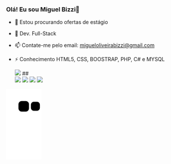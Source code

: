 ### Olá! Eu sou Miguel Bizzi👋



- 🔭 Estou procurando ofertas de estágio
- 🌠 Dev. Full-Stack
- 📫 Contate-me pelo email: migueloliveirabizzi@gmail.com
- ⚡ Conhecimento HTML5, CSS, BOOSTRAP, PHP, C# e MYSQL

    
    <img height="180em" src="https://github-readme-stats.vercel.app/api/top-langs/?username=miguelbizzi&layout=compact&langs_count=7&theme=dark"/>
    ##
  
  <div> 
  <a href="https://instagram.com/miguel_bizzi" target="_blank"><img src="https://img.shields.io/badge/-Instagram-%23E4405F?style=for-the-badge&logo=instagram&logoColor=white" target="_blank"></a>
  <a href = "mailto:migueloliveirabizzi@gmail.com"><img src="https://img.shields.io/badge/-Gmail-%23333?style=for-the-badge&logo=gmail&logoColor=white" target="_blank"></a>
  <a href="https://www.linkedin.com/in/miguel-oliveira-bizzi-80b13b206" target="_blank"><img src="https://img.shields.io/badge/-LinkedIn-%230077B5?style=for-the-badge&logo=linkedin&logoColor=white" target="_blank"></a> 
  <a href="https://contate.me/miguelbizzi" target="_blank"><img src="https://img.shields.io/badge/WhatsApp-25D366?style=for-the-badge&logo=whatsapp&logoColor=white" target="_blank"></a> 
</div>

![Snake animation](https://github.com/miguelbizzi/miguelbizzi/blob/output/github-contribution-grid-snake.svg)
